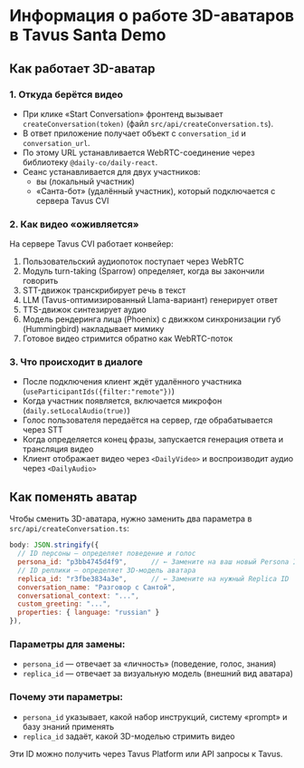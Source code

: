 # Информация о работе 3D-аватаров в Tavus Santa Demo

## Как работает 3D-аватар

### 1. Откуда берётся видео
- При клике «Start Conversation» фронтенд вызывает `createConversation(token)` (файл `src/api/createConversation.ts`).
- В ответ приложение получает объект с `conversation_id` и `conversation_url`.
- По этому URL устанавливается WebRTC-соединение через библиотеку `@daily-co/daily-react`.
- Сеанс устанавливается для двух участников:
  - вы (локальный участник)
  - «Санта-бот» (удалённый участник), который подключается с сервера Tavus CVI

### 2. Как видео «оживляется»
На сервере Tavus CVI работает конвейер:
1. Пользовательский аудиопоток поступает через WebRTC
2. Модуль turn-taking (Sparrow) определяет, когда вы закончили говорить
3. STT-движок транскрибирует речь в текст
4. LLM (Tavus-оптимизированный Llama-вариант) генерирует ответ
5. TTS-движок синтезирует аудио
6. Модель рендеринга лица (Phoenix) с движком синхронизации губ (Hummingbird) накладывает мимику
7. Готовое видео стримится обратно как WebRTC-поток

### 3. Что происходит в диалоге
- После подключения клиент ждёт удалённого участника (`useParticipantIds({filter:"remote"})`)
- Когда участник появляется, включается микрофон (`daily.setLocalAudio(true)`)
- Голос пользователя передаётся на сервер, где обрабатывается через STT
- Когда определяется конец фразы, запускается генерация ответа и трансляция видео
- Клиент отображает видео через `<DailyVideo>` и воспроизводит аудио через `<DailyAudio>`

## Как поменять аватар

Чтобы сменить 3D-аватара, нужно заменить два параметра в `src/api/createConversation.ts`:

```javascript
body: JSON.stringify({
  // ID персоны — определяет поведение и голос
  persona_id: "p3bb4745d4f9",      // ← Замените на ваш новый Persona ID
  // ID реплики — определяет 3D-модель аватара
  replica_id: "r3fbe3834a3e",      // ← Замените на нужный Replica ID
  conversation_name: "Разговор с Сантой",
  conversational_context: "...",
  custom_greeting: "...",
  properties: { language: "russian" }
}),
```

### Параметры для замены:
- `persona_id` — отвечает за «личность» (поведение, голос, знания)
- `replica_id` — отвечает за визуальную модель (внешний вид аватара)

### Почему эти параметры:
- `persona_id` указывает, какой набор инструкций, систему «prompt» и базу знаний применять
- `replica_id` задаёт, какой 3D-моделью стримить видео

Эти ID можно получить через Tavus Platform или API запросы к Tavus. 